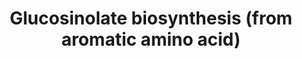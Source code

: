 ---
annotations:
- id: PW:0000002
  parent: classic metabolic pathway
  type: Pathway Ontology
  value: classic metabolic pathway
authors:
- Mikikot
- Afukushima
- Khanspers
description: This pathway describes the glucosinolate derived from aromatic amino
  acid (Phe, Tyr, Trp) in Arabidopsis thaliana. This is based on the KEGG pathway
  and PlantCyc.  Some pathway entities are unknown and being investigated, these are
  denoted as "Catalyst" and "Metabolite" for now.
last-edited: 2019-07-26
organisms:
- Arabidopsis thaliana
redirect_from:
- /index.php/Pathway:WP4598
- /instance/WP4598
- /instance/WP4598_r105283
revision: r105283
schema-jsonld:
- '@context': https://schema.org/
  '@id': https://wikipathways.github.io/pathways/WP4598.html
  '@type': Dataset
  creator:
    '@type': Organization
    name: WikiPathways
  description: This pathway describes the glucosinolate derived from aromatic amino
    acid (Phe, Tyr, Trp) in Arabidopsis thaliana. This is based on the KEGG pathway
    and PlantCyc.  Some pathway entities are unknown and being investigated, these
    are denoted as "Catalyst" and "Metabolite" for now.
  keywords:
  - (E)-4-Hydroxyphenylacetaldehyde oxime
  - (E)-Phenylacetaldoxime
  - 1-Hydroxy-3-indolylmethylglucosinolate
  - 1-Methoxy-3-indolylmethylglucosinolate
  - 2-Phenylethyl glucosinolate
  - 3-Phenylpropionaldoxim
  - 3-indolylmethyl glucosinolate
  - 4-Hydroxy-3-indolylmethylglucosinolate
  - 4-Methoxy-3-indolylmethylglucosinolate
  - Benzyl glucosinolate
  - CYP79A1
  - CYP79A2
  - CYP79B2
  - CYP79B3
  - CYP81F1
  - CYP81F2
  - CYP81F3
  - CYP81F4
  - CYP83B1
  - Desulfoglucotropeolin
  - Indole-3-acetaldehyde oxime
  - Indolylmethyl-desulfoglucosinolate
  - Indolylmethylthiohydroximate
  - L-Homophenylalanine
  - L-Phenylalanine
  - L-Tryptophan
  - L-Tyrosine
  - O-methyltransferase
  - Phenylacetothiohydroximate
  - S-(Hydroxyphenylacetothiohydroximoyl)-L-cysteine
  - S-(Indolylmethylthiohydroximoyl)-L-cysteine
  - S-(Phenylacetothiohydroximoyl)-L-cysteine
  - SOT16
  - SUR1
  - UGT74B1
  - indole glucosinolate methyltransferase
  - p-Hydroxybenzyl glucosinolate
  - p-Hydroxybenzyldesulphoglucosinolate
  - p-Hydroxyphenylacetothiohydroximate
  license: CC0
  name: Glucosinolate biosynthesis (from aromatic amino acid)
seo: CreativeWork
title: Glucosinolate biosynthesis (from aromatic amino acid)
wpid: WP4598
---